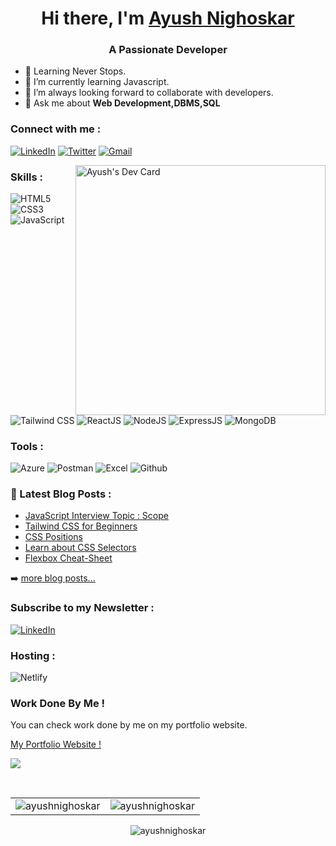<h1 align="center">Hi there, I'm <a href="https://ayushn.netlify.app/" target="_blank"> Ayush Nighoskar </a></h1>
<h3 align="center">A Passionate Developer</h3>

- 🚀 Learning Never Stops.
- 🌱 I’m currently learning Javascript.
- 👯 I’m always looking forward to collaborate with developers.
- 💬 Ask me about **Web Development,DBMS,SQL** 

<h3 align="left">Connect with me :</h3>
<div align="left">
  <a href="https://in.linkedin.com/in/ayush-nighoskar"target="_blank"><img alt="LinkedIn" src="https://img.shields.io/badge/linkedin-%230077B5.svg?style=for-the-badge&logo=linkedin&logoColor=white"/></a>
  <a href="https://twitter.com/AyushNighoskar"target="_blank"><img alt="Twitter" src="https://img.shields.io/badge/Twitter-%231DA1F2.svg?style=for-the-badge&logo=Twitter&logoColor=white"/></a>
  <a href="mailto:ayunighoskar@gmail.com"><img alt="Gmail" src="https://img.shields.io/badge/Gmail-D14836?style=for-the-badge&logo=gmail&logoColor=white"/></a>
</div>

<a href="https://app.daily.dev/ayushn"><img align="right" src="https://api.daily.dev/devcards/cb0446798e954f20b36d18dc92c8aef2.png?r=h00" width="400" alt="Ayush's Dev Card"/></a>

<h3 align="left">Skills :</h3>
<div align="left">
<img alt="HTML5" src="https://img.shields.io/badge/html5-%23E34F26.svg?style=for-the-badge&logo=html5&logoColor=white"/>
<img alt="CSS3" src="https://img.shields.io/badge/css3-%231572B6.svg?style=for-the-badge&logo=css3&logoColor=white"/> 
<img alt="JavaScript" src="https://img.shields.io/badge/javascript-%23323330.svg?style=for-the-badge&logo=javascript&logoColor=%23F7DF1E"/>
<img alt="Tailwind CSS" src="https://img.shields.io/badge/tailwindcss-%2338B2AC.svg?style=for-the-badge&logo=tailwind-css&logoColor=white"/>
<img alt="ReactJS" src="https://img.shields.io/badge/react-%2320232a.svg?style=for-the-badge&logo=react&logoColor=%2361DAFB"/>
<img alt="NodeJS" src="https://img.shields.io/badge/node.js-6DA55F?style=for-the-badge&logo=node.js&logoColor=white"/>
<img alt="ExpressJS" src="https://img.shields.io/badge/express.js-%23404d59.svg?style=for-the-badge&logo=express&logoColor=%2361DAFB"/>
<img alt="MongoDB" src="https://img.shields.io/badge/MongoDB-%234ea94b.svg?style=for-the-badge&logo=mongodb&logoColor=white"/>
</div>

<h3 align="left">Tools :</h3>
<div align="left"> 
<img alt="Azure" src="https://img.shields.io/badge/azure-%230072C6.svg?style=for-the-badge&logo=microsoftazure&logoColor=white"/>
<img alt="Postman" src="https://img.shields.io/badge/Postman-FF6C37?style=for-the-badge&logo=postman&logoColor=white"/>
<img alt="Excel" src="https://img.shields.io/badge/Microsoft_Excel-217346?style=for-the-badge&logo=microsoft-excel&logoColor=white"/>
<img alt="Github" src="https://img.shields.io/badge/github-%23121011.svg?style=for-the-badge&logo=github&logoColor=white"/>
</div>

<h3 align="left">📕 Latest Blog Posts :</h3>
<div>
  
<!-- BLOG-POST-LIST:START -->
- [JavaScript Interview Topic : Scope](https://ayushn.hashnode.dev/javascript-interview-topic-scope)
- [Tailwind CSS for Beginners](https://ayushn.hashnode.dev/tailwind-css-for-beginners)
- [CSS Positions](https://ayushn.hashnode.dev/css-positions)
- [Learn about CSS Selectors](https://ayushn.hashnode.dev/learn-about-css-selectors)
- [Flexbox Cheat-Sheet](https://ayushn.hashnode.dev/flexbox-cheat-sheet)
<!-- BLOG-POST-LIST:END -->
  
➡️ [more blog posts...](https://ayushn.hashnode.dev/)

<h3 align="left">Subscribe to my Newsletter :</h3>
<div align="left">
  <a href="https://ayushn.hashnode.dev/newsletter"target="_blank"><img alt="LinkedIn" src="https://img.shields.io/badge/Hashnode-2962FF?style=for-the-badge&logo=hashnode&logoColor=white"/></a>
</div>

<h3 align="left">Hosting :</h3>
<div align="left">
  <img alt="Netlify" src="https://img.shields.io/badge/Netlify-00C7B7?style=for-the-badge&logo=netlify&logoColor=white"/>
</div>

### Work Done By Me !

You can check work done by me on my portfolio website.

[My Portfolio Website !](https://ayushn.netlify.app/)

![](https://komarev.com/ghpvc/?username=ayushnighoskar&color=blueviolet&&style=for-the-badge)

<br/>

<table>
  <tr>
    <td><img src="https://github-readme-stats.vercel.app/api?username=ayushnighoskar&show_icons=true&theme=dark&locale=en" alt="ayushnighoskar" /></td>
    <td><img src="https://github-readme-stats.vercel.app/api/top-langs?username=ayushnighoskar&show_icons=true&theme=dark&locale=en&layout=compact" alt="ayushnighoskar" /></td>
  </tr>
</table>

<div align="center">
<p><img align="center" src="https://github-readme-streak-stats.herokuapp.com/?user=ayushnighoskar&theme=dark" alt="ayushnighoskar" /></p>
  </div>
